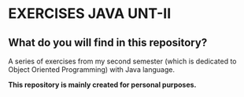 # EXERCISES JAVA UNT-II
## What do you will find in this repository?
A series of exercises from my second semester (which is dedicated to Object Oriented Programming) with Java language.

**This repository is mainly created for personal purposes.**
